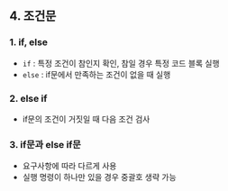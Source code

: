 ## 4. 조건문

### 1. if, else
- `if` : 특정 조건이 참인지 확인, 참일 경우 특정 코드 블록 실행
- `else` : if문에서 만족하는 조건이 없을 때 실행

### 2. else if
- if문의 조건이 거짓일 때 다음 조건 검사

### 3. if문과 else if문
- 요구사항에 따라 다르게 사용
- 실행 명령이 하나만 있을 경우 중괄호 생략 가능

